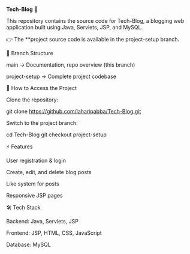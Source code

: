 **Tech-Blog 🚀**

This repository contains the source code for Tech-Blog, a blogging web application built using Java, Servlets, JSP, and MySQL.

👉 The **project source code is available in the project-setup
 branch.

📂 Branch Structure

main → Documentation, repo overview (this branch)

project-setup → Complete project codebase

🔗 How to Access the Project

Clone the repository:

git clone https://github.com/laharipabba/Tech-Blog.git


Switch to the project branch:

cd Tech-Blog
git checkout project-setup

⚡ Features

User registration & login

Create, edit, and delete blog posts

Like system for posts

Responsive JSP pages

🛠️ Tech Stack

Backend: Java, Servlets, JSP

Frontend: JSP, HTML, CSS, JavaScript

Database: MySQL

